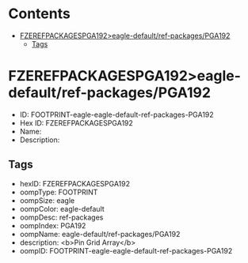 



Contents
========

* [FZEREFPACKAGESPGA192>eagle-default/ref-packages/PGA192](#fzerefpackagespga192eagle-defaultref-packagespga192)
	* [Tags](#tags)

# FZEREFPACKAGESPGA192>eagle-default/ref-packages/PGA192

- ID: FOOTPRINT-eagle-eagle-default-ref-packages-PGA192
- Hex ID: FZEREFPACKAGESPGA192
- Name: 
- Description: 

## Tags

- hexID: FZEREFPACKAGESPGA192
- oompType: FOOTPRINT
- oompSize: eagle
- oompColor: eagle-default
- oompDesc: ref-packages
- oompIndex: PGA192
- oompName: eagle-default/ref-packages/PGA192
- description: &lt;b&gt;Pin Grid Array&lt;/b&gt;
- oompID: FOOTPRINT-eagle-eagle-default-ref-packages-PGA192
